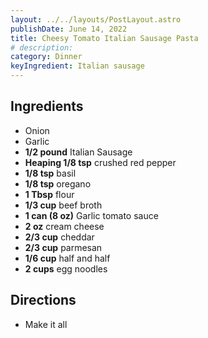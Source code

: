 ```yaml
---
layout: ../../layouts/PostLayout.astro
publishDate: June 14, 2022
title: Cheesy Tomato Italian Sausage Pasta
# description:
category: Dinner
keyIngredient: Italian sausage
---
```


## Ingredients
- Onion
- Garlic
- **1/2 pound** Italian Sausage
- **Heaping 1/8 tsp** crushed red pepper
- **1/8 tsp** basil
- **1/8 tsp** oregano
- **1 Tbsp** flour
- **1/3 cup** beef broth
- **1 can (8 oz)** Garlic tomato sauce
- **2 oz** cream cheese
- **2/3 cup** cheddar
- **2/3 cup** parmesan
- **1/6 cup** half and half
- **2 cups** egg noodles

## Directions
- Make it all
